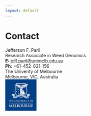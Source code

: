 ```yaml
---
layout: default
---
```


# Contact

Jefferson F. Paril\
Research Associate in Weed Genomics\
**E:** <jeff.paril@unimelb.edu.au>\
**Ph:** +61-452-021-156\
The Univerity of Melbourne\
Melbourne, VIC, Australia\
<img src="/icons/unimelb_logo.jpg" width="100"/>
